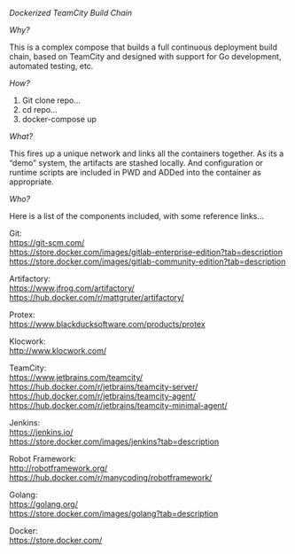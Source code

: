 *Dockerized TeamCity Build Chain*

_Why?_  

This is a complex compose that builds a full continuous deployment build chain, based on TeamCity and designed with support for Go development, automated testing, etc.

_How?_  

1. Git clone repo…
2. cd repo…
3. docker-compose up

_What?_

This fires up a unique network and links all the containers together. As its a “demo” system, the artifacts are stashed locally. And configuration or runtime scripts are included in PWD and ADDed into the container as appropriate.

_Who?_  

Here is a list of the components included, with some reference links…

Git:  
				https://git-scm.com/  
				https://store.docker.com/images/gitlab-enterprise-edition?tab=description  
				https://store.docker.com/images/gitlab-community-edition?tab=description  

Artifactory:  
        https://www.jfrog.com/artifactory/  
				https://hub.docker.com/r/mattgruter/artifactory/  

Protex:  
    https://www.blackducksoftware.com/products/protex  

Klocwork:  
    http://www.klocwork.com/  

TeamCity:  
    https://www.jetbrains.com/teamcity/  
		https://hub.docker.com/r/jetbrains/teamcity-server/  
		https://hub.docker.com/r/jetbrains/teamcity-agent/  
		https://hub.docker.com/r/jetbrains/teamcity-minimal-agent/  

Jenkins:  
    https://jenkins.io/  
		https://store.docker.com/images/jenkins?tab=description  

Robot Framework:  
    http://robotframework.org/  
    https://hub.docker.com/r/manycoding/robotframework/  

Golang:  
    https://golang.org/  
		https://store.docker.com/images/golang?tab=description  

Docker:  
    https://store.docker.com/  
